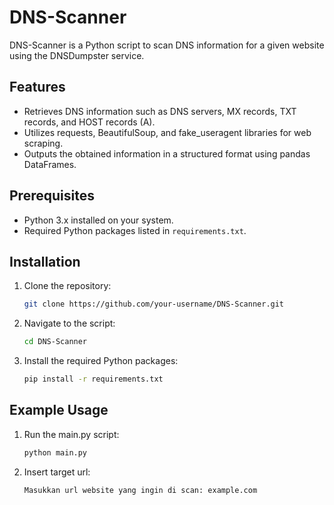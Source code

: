# DNS-Scanner

DNS-Scanner is a Python script to scan DNS information for a given website using the DNSDumpster service.

## Features

- Retrieves DNS information such as DNS servers, MX records, TXT records, and HOST records (A).
- Utilizes requests, BeautifulSoup, and fake_useragent libraries for web scraping.
- Outputs the obtained information in a structured format using pandas DataFrames.

## Prerequisites

- Python 3.x installed on your system.
- Required Python packages listed in `requirements.txt`.

## Installation

1. Clone the repository:
   ```bash
   git clone https://github.com/your-username/DNS-Scanner.git
   ```
2. Navigate to the script:
   ```bash
   cd DNS-Scanner
   ```
3. Install the required Python packages:
   ```bash
   pip install -r requirements.txt
   ```

## Example Usage

1. Run the main.py script:
   ```bash
   python main.py
   ```
2. Insert target url:
   ```bash
   Masukkan url website yang ingin di scan: example.com
   ```
